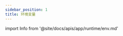 ```yaml
---
sidebar_position: 1
title: 环境变量
---
```


import Info from '@site/docs/apis/app/runtime/env.md'

<Info />
